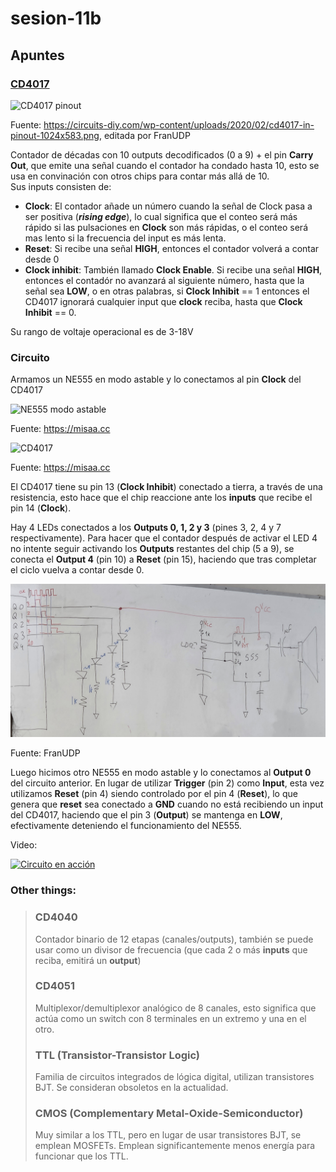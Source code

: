 # sesion-11b

## Apuntes

### [CD4017](https://www.ti.com/lit/ds/symlink/cd4017b-mil.pdf?ts=1749282389151&ref_url=https%253A%252F%252Fwww.google.com%252F)

![CD4017 pinout](./archivos/cd4017pinout.png)

Fuente: <https://circuits-diy.com/wp-content/uploads/2020/02/cd4017-in-pinout-1024x583.png>, editada por FranUDP

Contador de décadas con 10 outputs decodificados (0 a 9) + el pin __Carry Out__, que emite una señal cuando el contador ha condado hasta 10, esto se usa en convinación con otros chips para contar más allá de 10.</br>
Sus inputs consisten de:

* __Clock__: El contador añade un número cuando la señal de Clock pasa a ser positiva (__*rising edge*__), lo cual significa que el conteo será más rápido si las pulsaciones en __Clock__ son más rápidas, o el conteo será mas lento si la frecuencia del input es más lenta.
* __Reset__: Si recibe una señal __HIGH__, entonces el contador volverá a contar desde 0
* __Clock inhibit__: También llamado __Clock Enable__. Si recibe una señal __HIGH__, entonces el contadór no avanzará al siguiente número, hasta que la señal sea __LOW__, o en otras palabras, si __Clock Inhibit__ == 1 entonces el CD4017 ignorará cualquier input que __clock__ reciba, hasta que __Clock Inhibit__ == 0.

Su rango de voltaje operacional es de 3-18V

### Circuito

Armamos un NE555 en modo astable y lo conectamos al pin __Clock__ del CD4017

![NE555 modo astable](./archivos/circuitoParte1.png)

Fuente: <https://misaa.cc>

![CD4017](./archivos/circuitoParte2.png)

Fuente: <https://misaa.cc>

El CD4017 tiene su pin 13 (__Clock Inhibit__) conectado a tierra, a través de una resistencia, esto hace que el chip reaccione ante los __inputs__ que recibe el pin 14 (__Clock__).

Hay 4 LEDs conectados a los __Outputs 0, 1, 2 y 3__ (pines 3, 2, 4 y 7 respectivamente). Para hacer que el contador después de activar el LED 4 no intente seguir activando los __Outputs__ restantes del chip (5 a 9), se conecta el __Output 4__ (pin 10) a __Reset__ (pin 15), haciendo que tras completar el ciclo vuelva a contar desde 0.

![Foto del esquema de la pizarra](./archivos/circuitoParte3.jpg)

Fuente: FranUDP

Luego hicimos otro NE555 en modo astable y lo conectamos al __Output 0__ del circuito anterior. En lugar de utilizar __Trigger__ (pin 2) como __Input__, esta vez utilizamos __Reset__ (pin 4) siendo controlado por el pin 4 (__Reset__), lo que genera que __reset__ sea conectado a __GND__ cuando no está recibiendo un input del CD4017, haciendo que el pin 3 (__Output__) se mantenga en __LOW__, efectivamente deteniendo el funcionamiento del NE555.

 Video: 

[![Circuito en acción](https://img.youtube.com/vi/BZCv6bY_jlQ/hqdefault.jpg)](https://youtube.com/shorts/BZCv6bY_jlQ?feature=share)

### Other things: <!-- Things to organize + random stuff -->

> ### CD4040
> Contador binario de 12 etapas (canales/outputs), también se puede usar como un divisor de frecuencia (que cada 2 o más __inputs__ que reciba, emitirá un __output__)
>
> ### CD4051
> Multiplexor/demultiplexor analógico de 8 canales, esto significa que actúa como un switch con 8 terminales en un extremo y una en el otro.
>
> ### TTL (Transistor-Transistor Logic)
> Familia de circuitos integrados de lógica digital, utilizan transistores BJT. Se consideran obsoletos en la actualidad.
>
> ### CMOS (Complementary Metal-Oxide-Semiconductor)
> Muy similar a los TTL, pero en lugar de usar transistores BJT, se emplean MOSFETs. Emplean significantemente menos energía para funcionar que los TTL.
> 


